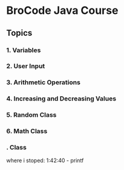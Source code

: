 # BroCode Java Course
## Topics
### 1. Variables
### 2. User Input
### 3. Arithmetic Operations
### 4. Increasing and Decreasing Values
### 5. Random Class
### 6. Math Class
### . Class
where i stoped: 1:42:40 - printf